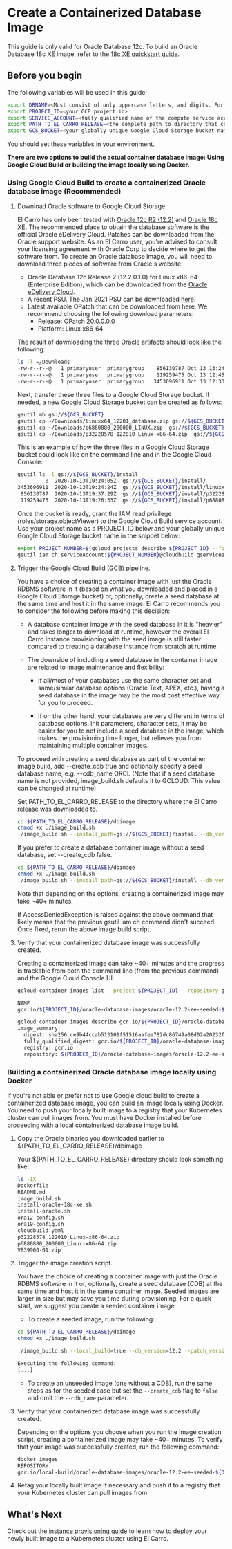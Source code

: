 # Create a Containerized Database Image

This guide is only valid for Oracle Database 12c. To build an Oracle Database
18c XE image, refer to the [18c XE quickstart guide](../quickstart-18c-xe.md).

## Before you begin

The following variables will be used in this guide:

```sh
export DBNAME=<Must consist of only uppercase letters, and digits. For example: MYDB>
export PROJECT_ID=<your GCP project id>
export SERVICE_ACCOUNT=<fully qualified name of the compute service account to be used by El Carro (i.e. SERVICE_ACCOUNT@PROJECT_NAME.iam.gserviceaccount.com)>
export PATH_TO_EL_CARRO_RELEASE=<the complete path to directory that contains the downloaded El Carro release>
export GCS_BUCKET=<your globally unique Google Cloud Storage bucket name>
```

You should set these variables in your environment.

**There are two options to build the actual container database image: Using
Google Cloud Build or building the image locally using Docker.**

### Using Google Cloud Build to create a containerized Oracle database image (Recommended)

1.  Download Oracle software to Google Cloud Storage.

    El Carro has only been tested with
    [Oracle 12c R2 (12.2)](https://docs.oracle.com/en/database/oracle/oracle-database/12.2/index.html)
    and
    [Oracle 18c XE](https://www.oracle.com/database/technologies/appdev/xe.html).
    The recommended place to obtain the database software is the official Oracle
    eDelivery Cloud. Patches can be downloaded from the Oracle support website.
    As an El Carro user, you're advised to consult your licensing agreement with
    Oracle Corp to decide where to get the software from. To create an Oracle
    database image, you will need to download three pieces of software from
    Oracle's website:

    -   Oracle Database 12c Release 2 (12.2.0.1.0) for Linux x86-64 (Enterprise
        Edition), which can be downloaded from the
        [Oracle eDelivery Cloud](https://edelivery.oracle.com).
    -   A recent PSU. The Jan 2021 PSU can be downloaded
        [here](https://support.oracle.com/epmos/faces/PatchDetail?_adf.ctrl-state=bsblgctta_4&patch_name=32228578&releaseId=600000000018520&patchId=32228578&languageId=0&platformId=226&_afrLoop=314820757336783).
    -   Latest available OPatch that can be downloaded from here. We recommend
        choosing the following download parameters:
        -   Release: OPatch 20.0.0.0.0
        -   Platform: Linux x86_64

    The result of downloading the three Oracle artifacts should look like the
    following:

    ```sh
    ls -l ~/Downloads
    -rw-r--r--@   1 primaryuser  primarygroup    856130787 Oct 13 13:24 p32228578_122010_Linux-x86-64.zip
    -rw-r--r--@   1 primaryuser  primarygroup    119259475 Oct 13 12:45 p6880880_200000_Linux-x86-64.zip
    -rw-r--r--@   1 primaryuser  primarygroup   3453696911 Oct 13 12:33 linuxx64_12201_database.zip
    ```

    Next, transfer these three files to a Google Cloud Storage bucket. If
    needed, a new Google Cloud Storage bucket can be created as follows:

    ```sh
    gsutil mb gs://${GCS_BUCKET}
    gsutil cp ~/Downloads/linuxx64_12201_database.zip gs://${GCS_BUCKET}/install/
    gsutil cp ~/Downloads/p6880880_200000_LINUX.zip  gs://${GCS_BUCKET}/install/
    gsutil cp ~/Downloads/p32228578_122010_Linux-x86-64.zip  gs://${GCS_BUCKET}/install/
    ```

    This is an example of how the three files in a Google Cloud Storage bucket
    could look like on the command line and in the Google Cloud Console:

    ```sh
    gsutil ls -l gs://${GCS_BUCKET}/install
             0  2020-10-13T19:24:05Z  gs://${GCS_BUCKET}/install/
    3453696911  2020-10-13T19:24:24Z  gs://${GCS_BUCKET}/install/linuxx64_12201_database.zip
     856130787  2020-10-13T19:37:29Z  gs://${GCS_BUCKET}/install/p32228578_122010_Linux-x86-64.zip
     119259475  2020-10-13T19:26:33Z  gs://${GCS_BUCKET}/install/p6880880_200000_LINUX.zip
    ```

    Once the bucket is ready, grant the IAM read privilege
    (roles/storage.objectViewer) to the Google Cloud Build service account. Use
    your project name as a PROJECT_ID below and your globally unique Google
    Cloud Storage bucket name in the snippet below:

    ```sh
    export PROJECT_NUMBER=$(gcloud projects describe ${PROJECT_ID} --format="value(projectNumber)")
    gsutil iam ch serviceAccount:${PROJECT_NUMBER}@cloudbuild.gserviceaccount.com:roles/storage.objectViewer gs://${GCS_BUCKET}
    ```

2.  Trigger the Google Cloud Build (GCB) pipeline.

    You have a choice of creating a container image with just the Oracle RDBMS
    software in it (based on what you downloaded and placed in a Google Cloud
    Storage bucket) or, optionally, create a seed database at the same time and
    host it in the same image. El Carro recommends you to consider the following
    before making this decision:

    *   A database container image with the seed database in it is "heavier" and
        takes longer to download at runtime, however the overall El Carro
        Instance provisioning with the seed image is still faster compared to
        creating a database instance from scratch at runtime.

    *   The downside of including a seed database in the container image are
        related to image maintenance and flexibility:

        *   If all/most of your databases use the same character set and
            same/similar database options (Oracle Text, APEX, etc.), having a
            seed database in the image may be the most cost effective way for
            you to proceed.

        *   If on the other hand, your databases are very different in terms of
            database options, init parameters, character sets, it may be easier
            for you to not include a seed database in the image, which makes the
            provisioning time longer, but relieves you from maintaining multiple
            container images.

    To proceed with creating a seed database as part of the container image
    build, add --create_cdb true and optionally specify a seed database name,
    e.g. --cdb_name ORCL (Note that if a seed database name is not provided,
    image_build.sh defaults it to GCLOUD. This value can be changed at runtime)

    Set PATH_TO_EL_CARRO_RELEASE to the directory where the El Carro release was
    downloaded to.

    ```sh
    cd ${PATH_TO_EL_CARRO_RELEASE}/dbimage
    chmod +x ./image_build.sh
    ./image_build.sh --install_path=gs://${GCS_BUCKET}/install --db_version=12.2 --create_cdb=true --cdb_name=${DBNAME} --mem_pct=45 --no_dry_run --project_id=${PROJECT_ID}
    ```

    If you prefer to create a database container image without a seed database,
    set --create_cdb false.

    ```sh
    cd ${PATH_TO_EL_CARRO_RELEASE}/dbimage
    chmod +x ./image_build.sh
    ./image_build.sh --install_path=gs://${GCS_BUCKET}/install --db_version=12.2 --create_cdb=false --mem_pct=45 --no_dry_run --project_id=${PROJECT_ID}
    ```

    Note that depending on the options, creating a containerized image may take
    ~40+ minutes.

    If AccessDeniedException is raised against the above command that likely
    means that the previous gsutil iam ch command didn't succeed. Once fixed,
    rerun the above image build script.

3.  Verify that your containerized database image was successfully created.

    Creating a containerized image can take ~40+ minutes and the progress is
    trackable from both the command line (from the previous command) and the
    Google Cloud Console UI.

    ```sh
    gcloud container images list --project ${PROJECT_ID} --repository gcr.io/${PROJECT_ID}/oracle-database-images --filter=oracle-12.2-ee-seeded-$(echo "${DBNAME}" | tr '[:upper:]' '[:lower:]')

    NAME
    gcr.io/${PROJECT_ID}/oracle-database-images/oracle-12.2-ee-seeded-${DBNAME}

    gcloud container images describe gcr.io/${PROJECT_ID}/oracle-database-images/oracle-12.2-ee-seeded-$(echo "${DBNAME}" | tr '[:upper:]' '[:lower:]') --project ${PROJECT_ID}
    image_summary:
      digest: sha256:ce9b44ccab513101f51516aafea782dc86749a08d02a20232f78156fd4f8a52c
      fully_qualified_digest: gcr.io/${PROJECT_ID}/oracle-database-images/oracle-12.2-ee-seeded-${DBNAME}@sha256:ce9b44ccab513101f51516aafea782dc86749a08d02a20232f78156fd4f8a52c
      registry: gcr.io
      repository: ${PROJECT_ID}/oracle-database-images/oracle-12.2-ee-seeded-${DBNAME}
    ```

### Building a containerized Oracle database image locally using Docker

If you're not able or prefer not to use Google cloud build to create a
containerized database image, you can build an image locally using
[Docker](https://www.docker.com). You need to push your locally built image to a
registry that your Kubernetes cluster can pull images from. You must have Docker
installed before proceeding with a local containerized database image build.

1.  Copy the Oracle binaries you downloaded earlier to
    ${PATH_TO_EL_CARRO_RELEASE}/dbimage

    Your ${PATH_TO_EL_CARRO_RELEASE} directory should look something
    like.

    ```sh
    ls -1X
    Dockerfile
    README.md
    image_build.sh
    install-oracle-18c-xe.sh
    install-oracle.sh
    ora12-config.sh
    ora19-config.sh
    cloudbuild.yaml
    p32228578_122010_Linux-x86-64.zip
    p6880880_200000_Linux-x86-64.zip
    V839960-01.zip
    ```

2.  Trigger the image creation script.

    You have the choice of creating a container image with just the Oracle RDBMS
    software in it or, optionally, create a seed database (CDB) at the same time
    and host it in the same container image. Seeded images are larger in size
    but may save you time during provisioning. For a quick start, we suggest you
    create a seeded container image.

    -   To create a seeded image, run the following:

    ```sh
    cd ${PATH_TO_EL_CARRO_RELEASE}/dbimage
    chmod +x ./image_build.sh

    ./image_build.sh --local_build=true --db_version=12.2 --patch_version=32228578 --create_cdb=true --cdb_name=${DBNAME} --mem_pct=45 --no_dry_run --project_id=local-build

    Executing the following command:
    [...]
    ```

    -   To create an unseeded image (one without a CDB), run the same steps as
        for the seeded case but set the `--create_cdb` flag to `false` and omit
        the `--cdb_name` parameter.

3.  Verify that your containerized database image was successfully created.

    Depending on the options you choose when you run the image creation script,
    creating a containerized image may take ~40+ minutes. To verify that your
    image was successfully created, run the following command:

    ```sh
    docker images
    REPOSITORY                                                                               TAG       IMAGE ID       CREATED       SIZE
    gcr.io/local-build/oracle-database-images/oracle-12.2-ee-seeded-${DBNAME}        latest    c766d980c9a0   2 hours ago   17.4GB
    ```

4.  Retag your locally built image if necessary and push it to a registry that
    your Kubernetes cluster can pull images from.

## What's Next

Check out the [instance provisioning guide](instance.md) to learn how to deploy
your newly built image to a Kubernetes cluster using El Carro.
